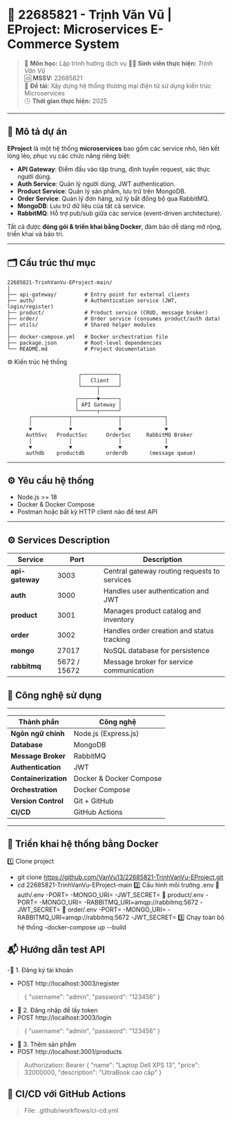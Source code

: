 # 🧩 22685821 - Trịnh Văn Vũ | EProject: Microservices E-Commerce System
> 🔧 **Môn học:** Lập trình hướng dịch vụ
> 👨‍💻 **Sinh viên thực hiện:** *Trịnh Văn Vũ*  
> 🆔 **MSSV:** 22685821  
> 🏫 **Đề tài:** Xây dựng hệ thống thương mại điện tử sử dụng kiến trúc Microservices  
> 🕓 **Thời gian thực hiện:** 2025
---

## 📌 Mô tả dự án
**EProject** là một hệ thống **microservices** bao gồm các service nhỏ, liên kết lỏng lẻo, phục vụ các chức năng riêng biệt:  
- **API Gateway**: Điểm đầu vào tập trung, định tuyến request, xác thực người dùng.  
- **Auth Service**: Quản lý người dùng, JWT authentication.  
- **Product Service**: Quản lý sản phẩm, lưu trữ trên MongoDB.  
- **Order Service**: Quản lý đơn hàng, xử lý bất đồng bộ qua RabbitMQ.  
- **MongoDB**: Lưu trữ dữ liệu của tất cả service.  
- **RabbitMQ**: Hỗ trợ pub/sub giữa các service (event-driven architecture).  

Tất cả được **đóng gói & triển khai bằng Docker**, đảm bảo dễ dàng mở rộng, triển khai và bảo trì.

---

## 🗂️ Cấu trúc thư mục
```
22685821-TrinhVanVu-EProject-main/
│
├── api-gateway/         # Entry point for external clients
├── auth/                # Authentication service (JWT, login/register)
├── product/             # Product service (CRUD, message broker)
├── order/               # Order service (consumes product/auth data)
├── utils/               # Shared helper modules
│
├── docker-compose.yml   # Docker orchestration file
├── package.json         # Root-level dependencies
└── README.md            # Project documentation
```
⚙️ Kiến trúc hệ thống
```
                       ┌────────────┐
                       │   Client   │
                       └─────┬──────┘
                             │
                      ┌──────▼──────┐
                      │ API Gateway │
                      └──────┬──────┘
       ┌────────────┬───────────────┬──────────────┐
       │            │               │              │
       ▼            ▼               ▼              ▼
      AuthSvc   ProductSvc      OrderSvc     RabbitMQ Broker
       │            │               │              │
       ▼            ▼               ▼              ▼
      authdb    productdb       orderdb       (message queue)

```
---

## ⚙️ Yêu cầu hệ thống

- Node.js >= 18  
- Docker & Docker Compose  
- Postman hoặc bất kỳ HTTP client nào để test API  

---
## ⚙️ Services Description

| Service         | Port         | Description                                  |
| --------------- | ------------ | -------------------------------------------- |
| **api-gateway** | 3003         | Central gateway routing requests to services |
| **auth**        | 3000         | Handles user authentication and JWT          |
| **product**     | 3001         | Manages product catalog and inventory        |
| **order**       | 3002         | Handles order creation and status tracking   |
| **mongo**       | 27017        | NoSQL database for persistence               |
| **rabbitmq**    | 5672 / 15672 | Message broker for service communication     |

## 🧠 Công nghệ sử dụng
---
| Thành phần           | Công nghệ               |
| -------------------- | ----------------------- |
| **Ngôn ngữ chính**   | Node.js (Express.js)    |
| **Database**         | MongoDB                 |
| **Message Broker**   | RabbitMQ                |
| **Authentication**   | JWT                     |
| **Containerization** | Docker & Docker Compose |
| **Orchestration**    | Docker Compose          |
| **Version Control**  | Git + GitHub            |
| **CI/CD**            | GitHub Actions          |
---
## 🐳 Triển khai hệ thống bằng Docker
1️⃣ Clone project
- git clone https://github.com/VanVu13/22685821-TrinhVanVu-EProject.git
- cd 22685821-TrinhVanVu-EProject-main
2️⃣ Cấu hình môi trường .env
📁 auth/.env
-PORT=
-MONGO_URI=
-JWT_SECRET=
📁 product/.env
-PORT=
-MONGO_URI=
-RABBITMQ_URI=amqp://rabbitmq:5672
-JWT_SECRET=
📁 order/.env
-PORT=
-MONGO_URI=
-RABBITMQ_URI=amqp://rabbitmq:5672
-JWT_SECRET=
3️⃣ Chạy toàn bộ hệ thống
-docker-compose up --build
## 📬 Hướng dẫn test API
-🔹 1. Đăng ký tài khoản
- POST http://localhost:3003/register
>{
  "username": "admin",
  "password": "123456"
>}
- 🔹 2. Đăng nhập để lấy token
- POST http://localhost:3003/login
>{
  "username": "admin",
  "password": "123456"
>}
- 🔹 3. Thêm sản phẩm
- POST http://localhost:3001/products
> Authorization: Bearer <token>
> {
  "name": "Laptop Dell XPS 13",
  "price": 32000000,
  "description": "UltraBook cao cấp"
> }
## 🔁 CI/CD với GitHub Actions
>File: .github/workflows/ci-cd.yml


